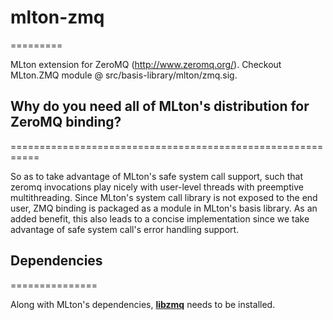 # mlton-zmq
=========

MLton extension for ZeroMQ (http://www.zeromq.org/). Checkout MLton.ZMQ module
@ src/basis-library/mlton/zmq.sig.

## Why do you need all of MLton's distribution for ZeroMQ binding?
===========================================================

So as to take advantage of MLton's safe system call support, such that zeromq
invocations play nicely with user-level threads with preemptive multithreading.
Since MLton's system call library is not exposed to the end user, ZMQ binding
is packaged as a module in MLton's basis library. As an added benefit, this
also leads to a concise implementation since we take advantage of safe system
call's error handling support.

## Dependencies
===============

Along with MLton's dependencies, [__libzmq__](http://www.zeromq.org/docs:core-api) needs to be installed.
